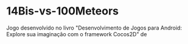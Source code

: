 # 14Bis-vs-100Meteors
Jogo desenvolvido no livro "Desenvolvimento de Jogos para Android: Explore sua imaginação com o framework Cocos2D"
de
